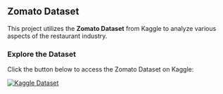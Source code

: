 ## Zomato Dataset

This project utilizes the **Zomato Dataset** from Kaggle to analyze various aspects of the restaurant industry.

### Explore the Dataset

Click the button below to access the Zomato Dataset on Kaggle:

[![Kaggle Dataset](https://img.shields.io/badge/Kaggle-Zomato%20Dataset-blue?style=for-the-badge&logo=kaggle)](https://www.kaggle.com/datasets/yatharthgautam123789/zomato-dataset)
